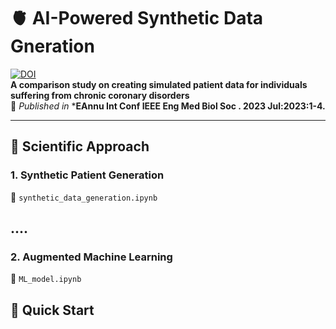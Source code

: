 # 🫀 AI-Powered Synthetic Data Gneration

[![DOI](https://img.shields.io/badge/DOI-10.1093%2Fehjdh%2Fztae049-blue)](10.1109/EMBC40787.2023.10340194)  
**A comparison study on creating simulated patient data for individuals suffering from chronic coronary disorders**  
📄 *Published in* ***EAnnu Int Conf IEEE Eng Med Biol Soc
. 2023 Jul:2023:1-4.**

---

## 🧪 Scientific Approach

### 1. Synthetic Patient Generation  
📓 `synthetic_data_generation.ipynb`

....
---

### 2. Augmented Machine Learning  
📓 `ML_model.ipynb`



## 🚀 Quick Start

```bash


